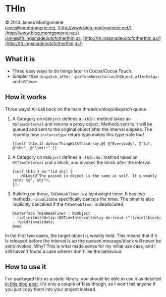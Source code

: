 # THIn

© 2013 James Montgomerie  
jamie@montgomerie.net, [http://www.blog.montgomerie.net/](http://www.blog.montgomerie.net/)  
jamie@th.ingsmadeoutofotherthin.gs, [http://th.ingsmadeoutofotherthin.gs/](http://th.ingsmadeoutofotherthin.gs/)  

## What it is

- Three easy ways to do things later in Cocoa/Cocoa Touch.
- Simpler than `dispatch_after`, `-performSelector:withObject:afterDelay:` and `NSTimer`

## How it works

Three ways! All call back on the main thread/runloop/dispatch queue.

1. A Category on `NSObject` defines a `-thIn:` method takes an `NSTimeInterval` and returns a proxy object. Methods sent to it will be queued and sent to the original object after the interval elapses. The recently new `instancetype` return type makes this type-safe too! 

    ```ObjC
    [[self thIn:3] doYourThingWithThisArray:@[ @"Everybody", @"to", @"the", @"limit!" ]]
    ```

2. A Category on `NSObject` defines a `-thIn:do:` method takes an `NSTimeInterval` and a block, and invokes the block after the interval.

    ```ObjC
    [self thIn:3 do:^(id obj) { 
        NSLog(@"The passed in object is the same as self. It's weakly held: %@", obj");
    }];
    ```

3. Building on these, `THInWeakTimer` is a lightweight timer. It has two methods. `-invalidate` specifically cancels the timer. The timer is also implicitly cancelled if the `THInWeakTimer` is deallocated.

    ```ObjC
    @interface THInWeakTimer : NSObject
    - (id)initWithDelay:(NSTimeInterval)delay do:(void (^)(void))block;
    - (void)invalidate;
    @end
    ```
    
In the first two cases, the target object is weakly held. This means that if it is released before the interval is up the queued message/block will never be sent/invoked. Why? This is what made sense for my initial use case, and I still haven't found a case where I don't like the behaviour.

## How to use it

I've packaged this as a static library, you should be able to use it as detailed [in this blog post](http://www.blog.montgomerie.net/easy-xcode-static-library-subprojects-and-submodules). It's only a couple of files though, so I won't tell anyone if you just copy them into your project instead.

